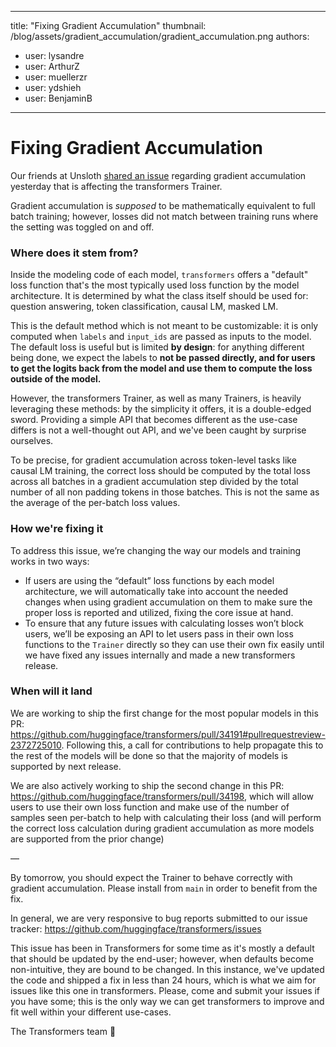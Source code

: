 
---
title: "Fixing Gradient Accumulation" 
thumbnail: /blog/assets/gradient_accumulation/gradient_accumulation.png
authors:
- user: lysandre
- user: ArthurZ
- user: muellerzr
- user: ydshieh
- user: BenjaminB
---

# Fixing Gradient Accumulation

Our friends at Unsloth [shared an issue](https://unsloth.ai/blog/gradient) regarding gradient accumulation yesterday that is affecting the transformers Trainer.

Gradient accumulation is *supposed* to be mathematically equivalent to full batch training; however, losses did not match between training runs where the setting was toggled on and off.

### Where does it stem from?

Inside the modeling code of each model, `transformers` offers a "default" loss function that's the most typically used loss function by the model architecture. It is determined by what the class itself should be used for: question answering, token classification, causal LM, masked LM.

This is the default method which is not meant to be customizable: it is only computed when `labels` and `input_ids` are passed as inputs to the model. The default loss is useful but is limited **by design**: for anything different being done, we expect the labels to **not be passed directly, and for users to get the logits back from the model and use them to compute the loss outside of the model.**

However, the transformers Trainer, as well as many Trainers, is heavily leveraging these methods: by the simplicity it offers, it is a double-edged sword. Providing a simple API that becomes different as the use-case differs is not a well-thought out API, and we've been caught by surprise ourselves.

To be precise, for gradient accumulation across token-level tasks like causal LM training, the correct loss should be computed by the total loss across all batches in a gradient accumulation step divided by the total number of all non padding tokens in those batches. This is not the same as the average of the per-batch loss values.

### How we're fixing it

To address this issue, we’re changing the way our models and training works in two ways:

* If users are using the “default” loss functions by each model architecture, we will automatically take into account the needed changes when using gradient accumulation on them to make sure the proper loss is reported and utilized, fixing the core issue at hand. 
* To ensure that any future issues with calculating losses won’t block users, we’ll be exposing an API to let users pass in their own loss functions to the `Trainer` directly so they can use their own fix easily until we have fixed any issues internally and made a new transformers release. 

### When will it land

We are working to ship the first change for the most popular models in this PR: https://github.com/huggingface/transformers/pull/34191#pullrequestreview-2372725010. Following this, a call for contributions to help propagate this to the rest of the models will be done so that the majority of models is supported by next release.

We are also actively working to ship the second change in this PR: https://github.com/huggingface/transformers/pull/34198, which will allow users to use their own loss function and make use of the number of samples seen per-batch to help with calculating their loss (and will perform the correct loss calculation during gradient accumulation as more models are supported from the prior change)

—

By tomorrow, you should expect the Trainer to behave correctly with gradient accumulation. Please install from `main` in order to benefit from the fix.

In general, we are very responsive to bug reports submitted to our issue tracker: https://github.com/huggingface/transformers/issues

This issue has been in Transformers for some time as it's mostly a default that should be updated by the end-user; however, when defaults become non-intuitive, they are bound to be changed. In this instance, we've updated the code and shipped a fix in less than 24 hours, which is what we aim for issues like this one in transformers. Please, come and submit your issues if you have some; this is the only way we can get transformers to improve and fit well within your different use-cases.

The Transformers team 🤗

